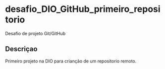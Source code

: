 # desafio_DIO_GitHub_primeiro_repositorio
Desafio de projeto Git/GitHub
## Descriçao
Primeiro projeto na DIO para crianção de um repositorio remoto.
